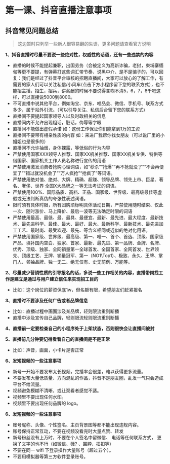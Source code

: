 # 第一课、抖音直播注意事项

## 抖音常见问题总结

> 这边暂时只列举一些新人很容易翻的失误，更多问题请查看官方说明

**1、抖音直播时尽量不要说一些绝对性，权威性的话语，还有一些违禁的内容** 
- 直播的时候不能提起兼职，出国劳务（会被定义为高新诈骗，老挝，柬埔寨缅甸等更不要提，有弹幕打这些词汇带节奏、说黑中介、是不是骗子的，可以回复：我们是经过了抖音平台审核的招聘直播间，大家可以放心的了解工作，有需要的家人们可以关注私信/小风车/点击下方小程序留下您的联系方式），也不能招主播，招生，招兵，讲薪酬的时候不要说得含糊不清5，6，7，8千吧这样，可以直接说5000到8000。
- 不可直播中说其他平台，例如淘宝、京东、唯品会、微信、手机号、联系方式多少，属于站外引流。（可以引导关注、私信后台留下您的联系方式)
- 直播间不要提起国家领导人以及时政相关的信息 
- 直播间内不允许出现粗话，脏话，侮辱等字眼 
- 直播间不能做出虚假承诺 如：这份工作保证你们能拿到1万的工资 
- 直播间不要带有相亲性质的内容  如：来进厂我帮你找女朋友（可以说厂里的小姐姐也是很多的） 
- 直播间不允许抽烟，身体裸露，等低俗的行为内容
- 严禁使用国家XXX领导人推荐、国家XX机关推荐、国家XX机关专供、特供等借国家、国家机关工作人员名称进行宣传的用语
- 严禁使用激发消费者抢购心理词语，如“秒杀”“抢爆”“再不抢就没了”“不会再便宜了”“错过就没机会了”“万人疯抢”“抢疯了”等词语。
- 严禁使用绝对值、绝对、大牌、精确、超赚、领导品牌、领先上市、巨星、著名、奢侈、世界 全国X大品牌之一等无法考证的词语。
- 严禁使用100%、国际品质、高档、正品、国家级、世界级、最高级最佳等虚假或无法判断真伪的夸张性表述词语。
- 限时须有具体时限，所有团购须标明具体活动日期，严禁使用随时结束、仅此一次、随时涨价、马上降价、最后一波等无法确定时限的词语
- 严禁使用最高、最低、最、最具、最便宜、最新、最先进、最大程度、最新技术、最先进科学、最佳、最大、最好、最大、最新科学、最新技术、最先进加工工艺、最时尚、最受欢迎、最先、等含义相同或近似的绝对化用语。
- 严禁使用国家级、世界级、最高级、第一、唯一、首个、首选、顶级、国家级产品、填补国内空白、独家、首家、最新、最先进、第一品牌、金牌、名牌、优秀、顶级、独家、全网销量第一全球首发、全国首家、全网首发、世界领先、顶级工艺、王牌、销量冠军、第一（NO1\Top1）、极致、永久、王牌、掌门人、领袖品牌、独一无二、绝无仅有、史无前例、万能等。

**2、尽量减少营销性质的引导报名的话，多说一些工作相关的内容，直播带岗找工作是建立是通过与用户建立信任来实现招工目的**
- 比如：这个岗位的薪资保底1w，但名额有限，希望朋友们赶紧报名

**3、直播时不要涉及任何广告或者品牌信息**
- 比如：直播过程中画面涉及某品牌，轻则限流重则断播
- 直播中涉及宣传自己品牌，轻则限流轻则限流重则断播

**4、直播前一定要检查自己的小程序处于上架状态，否则很快会让直播间被封**

**5、直播前几分钟要记得看看自己的直播间是不是正常**
- 比如：声音，画面，小卡片是否正常

**6、发短视频的一些注意事项**
- 新号一开始不要发布太长视频，完播率会很差，难以获得更多流量。
- 不要发布大量低质量、方向混乱的作品，抖音不是朋友圈，乱发一气只会造成平台不给流量。
- 视频避免模糊不清晰，或让观看者感觉不适。
- 视频里不要出现任何水印。
- 视频里不要出现任何品牌的 logo。

**6、发短视频的一些注意事项**
- 账号昵称、头像、个性签名、主页背景图等都不能出现违规内容。
- 账号保持正常互动，不要在视频没看完时大量点赞、转发
- 新号粉丝没有上万时，不要在个人签名中留微信、 电话等任何联系方式， 更换了文字的也不行（如微信、薇?  、围脖、扣扣等）
- 不要在同一 wifi   下登录操作大量账号（超过五个）。
- 不要用模拟器等第三方软件登录账号。